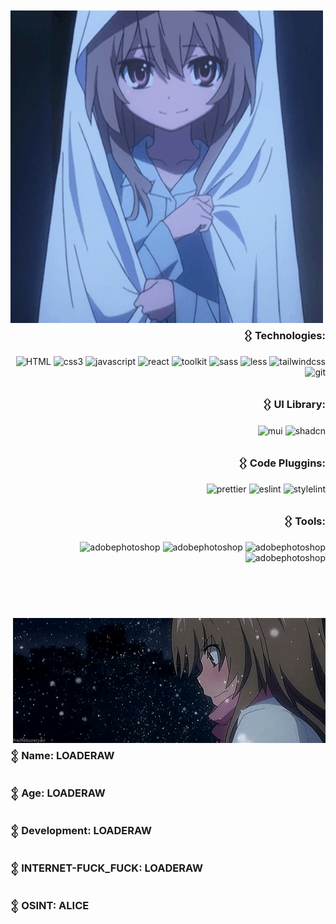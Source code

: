
<br>
<br>
<br>

<div>
  <div>

<img align='left' height='500' width='500' src="https://github.com/5ud0r007/5ud0r007/blob/main/39401ca248da48da93469e6545750ee1.gif"/>

</div>

<div align='right' height='800'>
  
### 𒌐 Technologies:

![HTML](https://img.shields.io/badge/html5-000?style=for-the-badge&logo=html5&logoColor=fff)
![css3](https://img.shields.io/badge/css3-000?style=for-the-badge&logo=css3&logoColor=fff)
![javascript](https://img.shields.io/badge/javascript-000?style=for-the-badge&logo=javascript&logoColor=fff)
![react](https://img.shields.io/badge/react-000?style=for-the-badge&logo=react&logoColor=fff)
![toolkit](https://img.shields.io/badge/toolkit-000?style=for-the-badge&logo=toolkit&logoColor=fff)
![sass](https://img.shields.io/badge/sass-000?style=for-the-badge&logo=sass&logoColor=fff)
![less](https://img.shields.io/badge/less-000?style=for-the-badge&logo=less&logoColor=fff)
![tailwindcss](https://img.shields.io/badge/tailwindcss-000?style=for-the-badge&logo=tailwindcss&logoColor=fff)
![git](https://img.shields.io/badge/git-000?style=for-the-badge&logo=git&logoColor=fff)

### 𒌐 UI Library:

![mui](https://img.shields.io/badge/mui-000?style=for-the-badge&logo=mui&logoColor=fff)
![shadcn](https://img.shields.io/badge/shadcn-000?style=for-the-badge&logo=shadcn&logoColor=fff)

### 𒌐 Code Pluggins:

![prettier](https://img.shields.io/badge/prettier-000?style=for-the-badge&logo=prettier&logoColor=fff)
![eslint](https://img.shields.io/badge/eslint-000?style=for-the-badge&logo=eslint&logoColor=fff)
![stylelint](https://img.shields.io/badge/stylelint-000?style=for-the-badge&logo=stylelint&logoColor=fff)

### 𒌐 Tools:

![adobephotoshop](https://img.shields.io/badge/adobephotoshop-000?style=for-the-badge&logo=adobephotoshop&logoColor=fff)
![adobephotoshop](https://img.shields.io/badge/adobephotoshop-000?style=for-the-badge&logo=adobephotoshop&logoColor=fff)
![adobephotoshop](https://img.shields.io/badge/adobephotoshop-000?style=for-the-badge&logo=adobephotoshop&logoColor=fff)
![adobephotoshop](https://img.shields.io/badge/adobephotoshop-000?style=for-the-badge&logo=adobephotoshop&logoColor=fff)
</div>
</div>

<br>
<br>
<br>

<div>
  <div>

<img align='right' height='200' width='500' src="https://github.com/5ud0r007/5ud0r007/blob/main/6e9de3900c891f944397f6e2949f4bea.gif"/>

</div>

<div align='left' height='800'>
  
### 𒉭 Name: LOADERAW
### 𒉭 Age: LOADERAW
### 𒉭 Development: LOADERAW
### 𒉭 INTERNET-FUCK_FUCK: LOADERAW
### 𒉭 OSINT: ALICE
